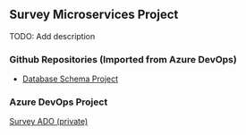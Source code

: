 ## Survey Microservices Project
TODO: Add description

### Github Repositories (Imported from Azure DevOps)
- [Database Schema Project](https://github.com/Survey-2024/SurveyDB)

### Azure DevOps Project
[Survey ADO (private)](https://dev.azure.com/cjdaley/Survey/) 



<!--

**Here are some ideas to get you started:**

🙋‍♀️ A short introduction - what is your organization all about?
🌈 Contribution guidelines - how can the community get involved?
👩‍💻 Useful resources - where can the community find your docs? Is there anything else the community should know?
🍿 Fun facts - what does your team eat for breakfast?
🧙 Remember, you can do mighty things with the power of [Markdown](https://docs.github.com/github/writing-on-github/getting-started-with-writing-and-formatting-on-github/basic-writing-and-formatting-syntax)
-->
